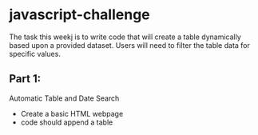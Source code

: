 # javascript-challenge

The task this weekj is to write code that will create a table dynamically based upon a provided dataset. 
Users will need to filter the table data for specific values. 

## Part 1:
Automatic Table and Date Search
  - Create a basic HTML webpage
  - code should append a table
